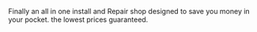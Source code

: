Finally an all in one install and Repair shop designed to save you money in your pocket. the lowest prices guaranteed. 
